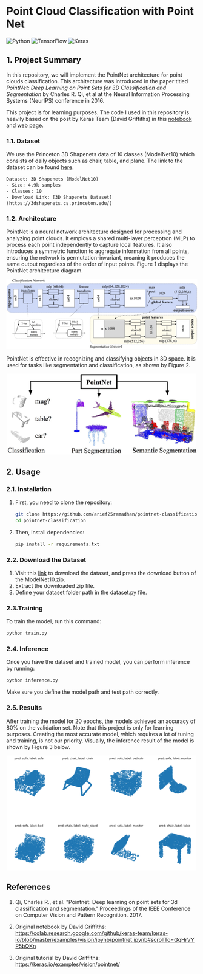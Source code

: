 # Point Cloud Classification with Point Net

![Python](https://img.shields.io/badge/Python-3776AB?style=for-the-badge&logo=python&logoColor=white)
![TensorFlow](https://img.shields.io/badge/TensorFlow-%23FF6F00.svg?style=for-the-badge&logo=TensorFlow&logoColor=white)
![Keras](https://img.shields.io/badge/Keras-%23D00000.svg?style=for-the-badge&logo=Keras&logoColor=white)

## 1. Project Summary

In this repository, we will implement the PointNet architecture for point clouds classification. This architecture was introduced in the paper titled <em>PointNet: Deep Learning on Point Sets for 3D Classification and Segmentation</em> by Charles R. Qi, et al at the Neural Information Processing Systems (NeurIPS) conference in 2016.

This project is for learning purposes. The code I used in this repository is heavily based on the post by Keras Team (David Griffiths) in this [notebook](https://colab.research.google.com/github/keras-team/keras-io/blob/master/examples/vision/ipynb/pointnet.ipynb#scrollTo=GqHrVYP5bQKn) and [web page](https://keras.io/examples/vision/pointnet/).

### 1.1. Dataset

We use the Princeton 3D Shapenets data of 10 classes (ModelNet10) which consists of daily objects such as chair, table, and plane. The link to the dataset can be found [here](https://3dshapenets.cs.princeton.edu/).

```plaintext
Dataset: 3D Shapenets (ModelNet10)
- Size: 4.9k samples
- Classes: 10
- Download Link: [3D Shapenets Dataset](https://3dshapenets.cs.princeton.edu/)
```

### 1.2. Architecture

PointNet is a neural network architecture designed for processing and analyzing point clouds. It employs a shared multi-layer perceptron (MLP) to process each point independently to capture local features. It also introduces a symmetric function to aggregate information from all points, ensuring the network is permutation-invariant, meaning it produces the same output regardless of the order of input points. Figure 1 displays the PointNet architecture diagram.

<p align="center">
  <img src="assets/pointnet.jpg" width="600" title="hover text">
</p>

PointNet is effective in recognizing and classifying objects in 3D space. It is used for tasks like segmentation and classification, as shown by Figure 2.

<p align="center">
  <img src="assets/teaser.jpg" width="500" title="hover text">
</p>


## 2. Usage

### 2.1. Installation

1. First, you need to clone the repository:

    ```bash
    git clone https://github.com/arief25ramadhan/pointnet-classification.git
    cd pointnet-classification
    ```

2. Then, install dependencies:

    ```bash
    pip install -r requirements.txt
    ```

### 2.2. Download the Dataset

1. Visit this [link](https://3dshapenets.cs.princeton.edu/) to download the dataset, and press the download button of the ModelNet10.zip. 
2. Extract the downloaded zip file.
3. Define your dataset folder path in the dataset.py file.

### 2.3.Training

To train the model, run this command:

```bash
python train.py
```

### 2.4. Inference

Once you have the dataset and trained model, you can perform inference by running:

```bash
python inference.py
```

Make sure you define the model path and test path correctly.

### 2.5. Results

After training the model for 20 epochs, the models achieved an accuracy of 80% on the validation set. Note that this project is only for learning purposes. Creating the most accurate model, which requires a lot of tuning and training, is not our priority. Visually, the inference result of the model is shown by Figure 3 below. 

<p align="center">
  <img src="assets/results.png" width="500" title="hover text">
</p>



## References

1. Qi, Charles R., et al. "Pointnet: Deep learning on point sets for 3d classification and segmentation." Proceedings of the IEEE Conference on Computer Vision and Pattern Recognition. 2017.

2. Original notebook by David Griffiths: https://colab.research.google.com/github/keras-team/keras-io/blob/master/examples/vision/ipynb/pointnet.ipynb#scrollTo=GqHrVYP5bQKn

3. Original tutorial by David Griffiths: https://keras.io/examples/vision/pointnet/